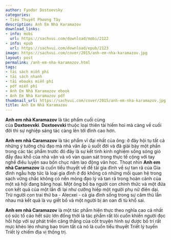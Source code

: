 ```yaml
---
author: Fyodor Dostoevsky
categories:
- Tiểu Thuyết Phương Tây
description: Anh Em Nhà Karamazov
download_links:
- info: mobi
  url: https://sachvui.com/download/mobi/2122
- info: epub
  url: https://sachvui.com/download/epub/2123
image: https://sachvui.com/cover/2015/anh-em-nha-karamazov.jpg
layout: post
permalink: /anh-em-nha-karamazov.html
tags:
- tải sách miễn phí
- tải sách nhanh
- tải ebooks miễn phí
- pdf miễn phí
- Anh Em Nhà Karamazov ebook
- Anh Em Nhà Karamazov pdf
thumbnail_url: https://sachvui.com/cover/2015/anh-em-nha-karamazov.jpg
title: Anh Em Nhà Karamazov
---
```


 <div class="item-desc text-justify"> <p><strong>Anh em nhà Karamazov</strong> là tác phẩm cuối cùng của <strong>Doxtoevxki</strong>. <strong>Doxtoevxki</strong> thuộc loại thiên tài hiếm hoi mà càng về cuối đời thì sự nghiệp sáng tác càng lên tới đỉnh cao hơn.</p><p><strong>Anh em nhà Caramazov</strong> là tác phẩm vĩ đại nhất của ông: ở đây hội tụ tất cả những ý tưởng chủ đạo mà nhà văn ấp ủ suốt đời và đã giải bày một phần trong các tác phẩm trước đó đây là sự kết tinh kinh nghiệm sống sóng gió đầy đau khổ của nhà văn và vô vàn quan sát trong thực tế cộng với tay nghề điêu luyện sau bốn chục năm lao động văn học. Thoạt nhìn <strong>Anh em nhà Caramazov</strong> là cuốn tiểu thuyết về đề tài gia đình về sự tan rã của Gia đình ngẫu hợp tức là loại gia đình ở đó không có những mối quan hệ trong sạch vững chắc không có nền móng đạo lý và tan rã trong hoàn cảnh của một xã hội đang băng hoại. Một ông bố ba người con chính thức và một đứa con kết quả của một lần đi lại như cưỡng hiếp một người phụ nữ điên dại. Trừ người con trai thứ ba - Alecxei - cả gia đình sống trong sự căm thù lẫn nhau mà kết quả là vụ giết bố và một người bị án oan đi tù khổ sai.</p><p><strong>Anh em nhà Caramazov</strong> là một tác phẩm hiện thực theo nghĩa cao cả nhất có sức tố cáo hết sức lớn đồng thời là tác phẩm rất lôi cuốn khiến người đọc hồi hộp với sự phát triển căng thẳng của cốt truyện hình sự được bố trí rất mực khéo léo nhưng bao trùm tất cả nó là cuốn tiểu thuyết Triết lý tuyến Triết lý chiếm địa vị thống trị.</p> </div>